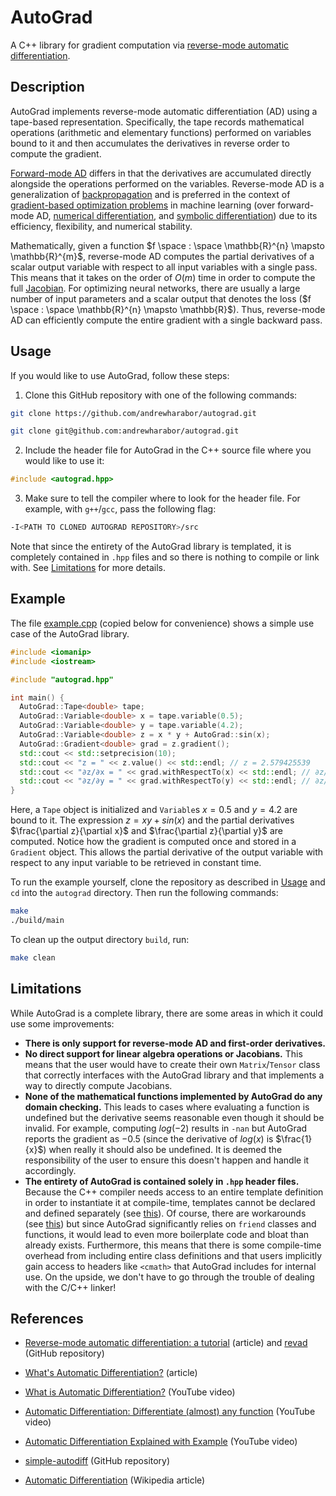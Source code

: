# AutoGrad

A C++ library for gradient computation via [reverse-mode automatic differentiation](https://en.wikipedia.org/wiki/Automatic_differentiation#Reverse_accumulation).

## Description

AutoGrad implements reverse-mode automatic differentiation (AD) using a tape-based representation. Specifically, the tape records mathematical operations (arithmetic and elementary functions) performed on variables bound to it and then accumulates the derivatives in reverse order to compute the gradient.

[Forward-mode AD](https://en.wikipedia.org/wiki/Automatic_differentiation#Forward_accumulation) differs in that the derivatives are accumulated directly alongside the operations performed on the variables. Reverse-mode AD is a generalization of [backpropagation](https://en.wikipedia.org/wiki/Backpropagation) and is preferred in the context of [gradient-based optimization problems](https://en.wikipedia.org/wiki/Gradient_descent) in machine learning (over forward-mode AD, [numerical differentiation](https://en.wikipedia.org/wiki/Numerical_differentiation), and [symbolic differentiation](https://en.wikipedia.org/wiki/Computer_algebra)) due to its efficiency, flexibility, and numerical stability.

Mathematically, given a function $`f \space : \space \mathbb{R}^{n} \mapsto \mathbb{R}^{m}`$, reverse-mode AD computes the partial derivatives of a scalar output variable with respect to all input variables with a single pass. This means that it takes on the order of $`O(m)`$ time in order to compute the full [Jacobian](https://en.wikipedia.org/wiki/Jacobian_matrix_and_determinant). For optimizing neural networks, there are usually a large number of input parameters and a scalar output that denotes the loss ($`f \space : \space \mathbb{R}^{n} \mapsto \mathbb{R}`$). Thus, reverse-mode AD can efficiently compute the entire gradient with a single backward pass.

## Usage

If you would like to use AutoGrad, follow these steps:

1. Clone this GitHub repository with one of the following commands:

``` bash
git clone https://github.com/andrewharabor/autograd.git
```

``` bash
git clone git@github.com:andrewharabor/autograd.git
```

2. Include the header file for AutoGrad in the C++ source file where you would like to use it:

``` cpp
#include <autograd.hpp>
```

3. Make sure to tell the compiler where to look for the header file. For example, with `g++`/`gcc`, pass the following flag:

``` bash
-I<PATH TO CLONED AUTOGRAD REPOSITORY>/src
```

Note that since the entirety of the AutoGrad library is templated, it is completely contained in `.hpp` files and so there is nothing to compile or link with. See [Limitations](#limitations) for more details.

## Example

The file [example.cpp](/example/example.cpp) (copied below for convenience) shows a simple use case of the AutoGrad library.

``` cpp
#include <iomanip>
#include <iostream>

#include "autograd.hpp"

int main() {
  AutoGrad::Tape<double> tape;
  AutoGrad::Variable<double> x = tape.variable(0.5);
  AutoGrad::Variable<double> y = tape.variable(4.2);
  AutoGrad::Variable<double> z = x * y + AutoGrad::sin(x);
  AutoGrad::Gradient<double> grad = z.gradient();
  std::cout << std::setprecision(10);
  std::cout << "z = " << z.value() << std::endl; // z = 2.579425539
  std::cout << "∂z/∂x = " << grad.withRespectTo(x) << std::endl; // ∂z/∂x = 5.077582562
  std::cout << "∂z/∂y = " << grad.withRespectTo(y) << std::endl; // ∂z/∂y = 0.5
}
```

Here, a `Tape` object is initialized and `Variable`s $`x = 0.5`$ and $`y = 4.2`$ are bound to it. The expression $`z = xy + sin(x)`$ and the partial derivatives $`\frac{\partial z}{\partial x}`$ and $`\frac{\partial z}{\partial y}`$ are computed. Notice how the gradient is computed once and stored in a `Gradient` object. This allows the partial derivative of the output variable with respect to any input variable to be retrieved in constant time.

To run the example yourself, clone the repository as described in [Usage](#usage) and `cd` into the `autograd` directory. Then run the following commands:

``` bash
make
./build/main
```

To clean up the output directory `build`, run:

``` bash
make clean
```

## Limitations

While AutoGrad is a complete library, there are some areas in which it could use some improvements:

- **There is only support for reverse-mode AD and first-order derivatives.**
- **No direct support for linear algebra operations or Jacobians.** This means that the user would have to create their own `Matrix`/`Tensor` class that correctly interfaces with the AutoGrad library and that implements a way to directly compute Jacobians.
- **None of the mathematical functions implemented by AutoGrad do any domain checking.** This leads to cases where evaluating a function is undefined but the derivative seems reasonable even though it should be invalid. For example, computing $`log(-2)`$ results in `-nan` but AutoGrad reports the gradient as $`-0.5`$ (since the derivative of $`log(x)`$ is $`\frac{1}{x}`$) when really it should also be undefined. It is deemed the responsibility of the user to ensure this doesn't happen and handle it accordingly.
- **The entirety of AutoGrad is contained solely in `.hpp` header files.** Because the C++ compiler needs access to an entire template definition in order to instantiate it at compile-time, templates cannot be declared and defined separately (see [this](https://stackoverflow.com/questions/495021/why-can-templates-only-be-implemented-in-the-header-file)). Of course, there are workarounds (see [this](https://stackoverflow.com/questions/44774036/why-use-a-tpp-file-when-implementing-templated-functions-and-classes-defined-i)) but since AutoGrad significantly relies on `friend` classes and functions, it would lead to even more boilerplate code and bloat than already exists. Furthermore, this means that there is some compile-time overhead from including entire class definitions and that users implicitly gain access to headers like `<cmath>` that AutoGrad includes for internal use. On the upside, we don't have to go through the trouble of dealing with the C/C++ linker!

## References

- [Reverse-mode automatic differentiation: a tutorial](https://rufflewind.com/2016-12-30/reverse-mode-automatic-differentiation) (article) and [revad](https://github.com/Rufflewind/revad) (GitHub repository)

- [What's Automatic Differentiation?](https://huggingface.co/blog/andmholm/what-is-automatic-differentiation) (article)

- [What is Automatic Differentiation?](https://www.youtube.com/watch?v=wG_nF1awSSY) (YouTube video)

- [Automatic Differentiation: Differentiate (almost) any function](https://www.youtube.com/watch?v=4wgXBr7fnQg) (YouTube video)

- [Automatic Differentiation Explained with Example](https://www.youtube.com/watch?v=jS-0aAamC64) (YouTube video)

- [simple-autodiff](https://github.com/gtoubassi/simple-autodiff) (GitHub repository)

- [Automatic Differentiation](https://en.wikipedia.org/wiki/Automatic_differentiation) (Wikipedia article)
